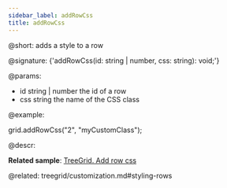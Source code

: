 ```yaml
---
sidebar_label: addRowCss
title: addRowCss
---          
```


@short: adds a style to a row

@signature: {'addRowCss(id: string | number, css: string): void;'}

@params:
- id 		string | number 		the id of a row
- css 		string 				the name of the CSS class

@example:
<style>
    .myCustomClass{
        background:greenyellow;
    }
</style>
 
grid.addRowCss("2", "myCustomClass");



@descr:

**Related sample**: [TreeGrid. Add row css](https://snippet.dhtmlx.com/kort67nu)

@related: treegrid/customization.md#styling-rows



